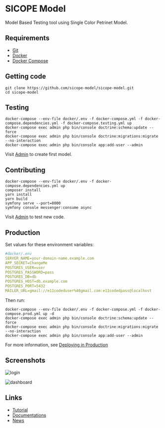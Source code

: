 # SICOPE Model

Model Based Testing tool using Single Color Petrinet Model.

## Requirements

* [Git](https://git-scm.com/downloads)
* [Docker](https://docs.docker.com/get-docker/)
* [Docker Compose](https://docs.docker.com/compose/install/)

## Getting code

```shell
git clone https://github.com/sicope-model/sicope-model.git
cd sicope-model
```

## Testing

```shell
docker-compose --env-file docker/.env -f docker-compose.yml -f docker-compose.dependencies.yml -f docker-compose.testing.yml up
docker-compose exec admin php bin/console doctrine:schema:update --force
docker-compose exec admin php bin/console doctrine:migrations:migrate --no-interaction
docker-compose exec admin php bin/console app:add-user --admin
```

Visit [Admin](http://localhost) to create first model.

## Contributing

```shell
docker-compose --env-file docker/.env -f docker-compose.dependencies.yml up
composer install
yarn install
yarn build
symfony serve --port=8000
symfony console messenger:consume async
```

Visit [Admin](http://localhost:8000) to test new code.

## Production

Set values for these environment variables:

```yaml
#docker/.env
SERVER_NAME=your-domain-name.example.com
APP_SECRET=ChangeMe
POSTGRES_USER=user
POSTGRES_PASSWORD=pass
POSTGRES_DB=db
POSTGRES_HOST=db.example.com
POSTGRES_PORT=5432
MAILER_URL=gmail://e11codeduser%40gmail.com:e11codedpass@localhost
```

Then run:

```shell
docker-compose --env-file docker/.env -f docker-compose.yml -f docker-compose.prod.yml up -d
docker-compose exec admin php bin/console doctrine:schema:update --force
docker-compose exec admin php bin/console doctrine:migrations:migrate --no-interaction
docker-compose exec admin php bin/console app:add-user --admin
```

For more information, see [Deploying in Production](https://github.com/dunglas/symfony-docker/blob/main/docs/production.md)

## Screenshots

![login](http://sicope-model.github.io/img/screenshots/login.png)

![dashboard](http://sicope-model.github.io/img/screenshots/dashboard.png)


## Links

* [Tutorial](https://sicope-model.github.io/docs/tutorial)
* [Documentations](https://sicope-model.github.io/docs)
* [News](http://sicope-model.github.io/blog)
